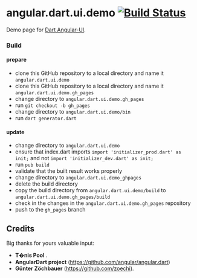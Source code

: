 angular.dart.ui.demo [![Build Status](https://drone.io/github.com/akserg/angular.dart.ui.demo/status.png)](https://drone.io/github.com/akserg/angular.dart.ui.demo/latest)
====================

Demo page for [Dart Angular-UI](https://github.com/akserg/angular.dart.ui).

### Build

#### prepare

- clone this GitHub repository to a local directory and name it `angular.dart.ui.demo`
- clone this GitHub repository to a local directory and name it `angular.dart.ui.demo.gh_pages`
- change directory to `angular.dart.ui.demo.gh_pages`
- run `git checkout -b gh_pages`
- change  directory to `angular.dart.ui.demo/bin`
- run `dart generator.dart`

#### update

- change directory to `angular.dart.ui.demo`
- ensure that index.dart imports `import 'initializer_prod.dart' as init;` and not `import 'initializer_dev.dart' as init;`
- run `pub build`
- validate that the built result works properly
- change directory to `angular.dart.ui.demo_ghpages`
- delete the build directory
- copy the build directory from `angular.dart.ui.demo/build` to `angular.dart.ui.demo.gh_pages/build`
- check in the changes in the `angular.dart.ui.demo.gh_pages` repository
- push to the `gh_pages` branch

## Credits
Big thanks for yours valuable input:
- **T�nis Pool** [](https://github.com/poolik).
- **AngularDart project** (https://github.com/angular/angular.dart)
- **Günter Zöchbauer** (https://github.com/zoechi).

